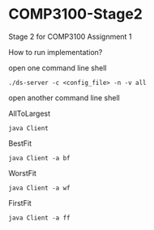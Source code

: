 # COMP3100-Stage2
Stage 2 for COMP3100 Assignment 1

How to run implementation? 

open one command line shell 

`./ds-server -c <config_file> -n -v all` 

open another command line shell 

AllToLargest

`java Client`

BestFit 

`java Client -a bf`

WorstFit 

`java Client -a wf`

FirstFit 

`java Client -a ff`



